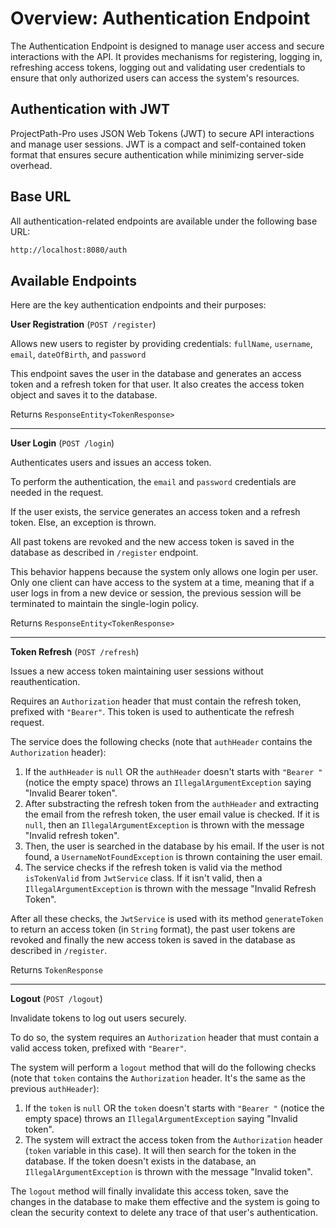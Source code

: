 # Overview: Authentication Endpoint

The Authentication Endpoint is designed to manage user access and secure interactions with the API. It provides mechanisms for registering, logging in, refreshing access tokens, logging out and validating user credentials to ensure that only authorized users can access the system's resources.

## Authentication with JWT

ProjectPath-Pro uses JSON Web Tokens (JWT) to secure API interactions and manage user sessions. JWT is a compact and self-contained token format that ensures secure authentication while minimizing server-side overhead.

## Base URL

All authentication-related endpoints are available under the following base URL:

```bash
http://localhost:8080/auth
```

## Available Endpoints

Here are the key authentication endpoints and their purposes:

**User Registration** (`POST /register`)

Allows new users to register by providing credentials: `fullName`, `username`, `email`, `dateOfBirth`, and `password`

This endpoint saves the user in the database and generates an access token and a refresh token for that user. It also creates the access token object and saves it to the database. 

Returns `ResponseEntity<TokenResponse>`

---

**User Login** (`POST /login`)

Authenticates users and issues an access token. 

To perform the authentication, the `email` and `password` credentials are needed in the request.

If the user exists, the service generates an access token and a refresh token. Else, an exception is thrown. 

All past tokens are revoked and the new access token is saved in the database as described in `/register` endpoint.

This behavior happens because the system only allows one login per user. Only one client can have access to the system at a time, meaning that if a user logs in from a new device or session, the previous session will be terminated to maintain the single-login policy.

Returns `ResponseEntity<TokenResponse>`

---

**Token Refresh** (`POST /refresh`)

Issues a new access token maintaining user sessions without reauthentication.

Requires an `Authorization` header that must contain the refresh token, prefixed with `"Bearer"`. This token is used to authenticate the refresh request.

The service does the following checks (note that `authHeader` contains the `Authorization` header): 

1. If the `authHeader` is `null` OR the `authHeader` doesn't starts with `"Bearer "` (notice the empty space) throws an `IllegalArgumentException` saying "Invalid Bearer token".
2. After substracting the refresh token from the `authHeader` and extracting the email from the refresh token, the user email value is checked. If it is `null`, then an `IllegalArgumentException` is thrown with the message "Invalid refresh token".
3. Then, the user is searched in the database by his email. If the user is not found, a `UsernameNotFoundException` is thrown containing the user email. 
4. The service checks if the refresh token is valid via the method `isTokenValid` from `JwtService` class. If it isn't valid, then a `IllegalArgumentException` is thrown with the message "Invalid Refresh Token".

After all these checks, the `JwtService` is used with its method `generateToken` to return an access token (in `String` format), the past user tokens are revoked and finally the new access token is saved in the database as described in `/register`. 

Returns `TokenResponse`

---

**Logout** (`POST /logout`)

Invalidate tokens to log out users securely.

To do so, the system requires an `Authorization` header that must contain a valid access token, prefixed with `"Bearer"`.

The system will perform a `logout` method that will do the following checks (note that `token` contains the `Authorization` header. It's the same as the previous `authHeader`): 

1. If the `token` is `null` OR the `token` doesn't starts with `"Bearer "` (notice the empty space) throws an `IllegalArgumentException` saying "Invalid token".
2. The system will extract the access token from the `Authorization` header (`token` variable in this case). It will then search for the token in the database. If the token doesn't exists in the database, an `IllegalArgumentException` is thrown with the message "Invalid token".

The `logout` method will finally invalidate this access token, save the changes in the database to make them effective and the system is going to clean the security context to delete any trace of that user's authentication.